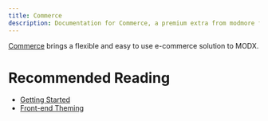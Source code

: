 ```yaml
---
title: Commerce
description: Documentation for Commerce, a premium extra from modmore for MODX. 
---
```


[Commerce](https://www.modmore.com/commerce/) brings a flexible and easy to use e-commerce solution to MODX.

# Recommended Reading

- [Getting Started](Getting_Started)
- [Front-end Theming](Front-end_Theming)

